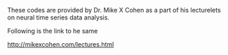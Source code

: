 These codes are provided by Dr. Mike X Cohen as a part of his lecturelets on neural time series data analysis. 

Following is the link to he same

http://mikexcohen.com/lectures.html

